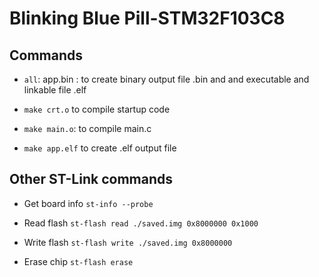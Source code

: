 # Blinking Blue Pill-STM32F103C8 
## Commands

- `all`: app.bin : to create binary output file .bin and and executable and linkable file .elf

- `make crt.o` to compile startup code

- `make main.o`: to compile main.c

-  `make app.elf` to create .elf output file

## Other ST-Link commands

- Get board info
  `st-info --probe`

- Read flash
	`st-flash read ./saved.img 0x8000000 0x1000`

- Write flash
	`st-flash write ./saved.img 0x8000000`

- Erase chip
	`st-flash erase`
